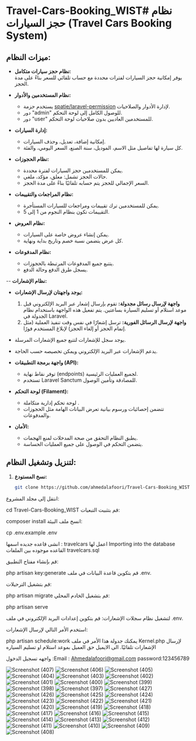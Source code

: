 # Travel-Cars-Booking_WIST# نظام حجز السيارات (Travel Cars Booking System)

## ميزات النظام:

- **نظام حجز سيارات متكامل:**  
  يوفر إمكانية حجز السيارات لفترات محددة مع حساب تلقائي للسعر بناءً على مدة الحجز.

- **نظام المستخدمين والأدوار:**  
  - يستخدم حزمة [spatie/laravel-permission](https://spatie.be/docs/laravel-permission/v5/introduction) لإدارة الأدوار والصلاحيات.  
  - دور "admin" للوصول الكامل إلى لوحة التحكم.  
  - دور "user" للمستخدمين العاديين بدون صلاحيات لوحة التحكم.

- **إدارة السيارات:**  
  - إمكانية إضافة، تعديل، وحذف السيارات.  
  - كل سيارة لها تفاصيل مثل الاسم، الموديل، سنة الصنع، السعر اليومي، والفئة.

- **نظام الحجوزات:**  
  - يمكن للمستخدمين حجز السيارات لفترة محددة.  
  - حالات الحجز تشمل: معلق، مؤكد، ملغي.  
  - السعر الإجمالي للحجز يتم حسابه تلقائيًا بناءً على مدة الحجز.

- **نظام المراجعات والتقييمات:**  
  - يمكن للمستخدمين ترك تقييمات ومراجعات للسيارات المستأجرة.  
  - التقييمات تكون بنظام النجوم من 1 إلى 5.

- **نظام العروض:**  
  - يمكن إنشاء عروض خاصة على السيارات.  
  - كل عرض يتضمن نسبة خصم وتاريخ بداية ونهاية.

- **نظام المدفوعات:**  
  - يتتبع جميع المدفوعات المرتبطة بالحجوزات.  
  - يسجل طرق الدفع وحالة الدفع.

-- **نظام الإشعارات:**
 
  - **يوجد واجهتان لإرسال الإشعارات:**
    1. **واجهة لإرسال رسائل مجدولة:** تقوم بإرسال إشعار عبر البريد الإلكتروني قبل موعد استلام أو تسليم السيارة بساعتين. يتم تفعيل هذه الواجهة باستخدام نظام الجدولة في Laravel.
    2. **واجهة لإرسال الرسائل الفورية:** ترسل إشعارًا في نفس وقت تنفيذ العملية (مثل إتمام الحجز أو إلغاء الحجز) لإبلاغ المستخدم فورًا.
  - يوجد سجل للإشعارات لتتبع جميع الإشعارات المرسلة.
  - يدعم الإشعارات عبر البريد الإلكتروني ويمكن تخصيصه حسب الحاجة.


- **واجهة برمجة التطبيقات (API):**  
  - توفر نقاط نهاية (endpoints) لجميع العمليات الرئيسية.  
  - تستخدم Laravel Sanctum للمصادقة وتأمين الوصول.

- **لوحة التحكم (Filament):**  
  - لوحة تحكم إدارية متكاملة .  
  - تتضمن إحصائيات ورسوم بيانية تعرض البيانات الهامة مثل الحجوزات والمدفوعات.

- **الأمان:**  
  - يطبق النظام التحقق من صحة المدخلات لمنع الهجمات.  
  - يتضمن التحكم في الوصول على جميع العمليات الحساسة.

## لتنزيل وتشغيل النظام:

1. **نسخ المستودع:**
   ```bash
   git clone https://github.com/ahmedalafoori/Travel-Cars-Booking_WIST.git

انتقل إلى مجلد المشروع:


cd Travel-Cars-Booking_WIST
قم بتثبيت التبعيات:


composer install
انسخ ملف البيئة:


cp .env.example .env

انشى قاعده جديده اسمها : travelcars
اعمل لها Importing into the database القاعده موجوده بين الملفات travelcars.sql

قم بإنشاء مفتاح التطبيق:


php artisan key:generate
قم بتكوين قاعدة البيانات في ملف .env.

قم بتشغيل الترحيلات:


php artisan migrate
قم بتشغيل الخادم المحلي:


php artisan serve

لتشغيل نظام سجلات الإشعارات:
قم بتكوين إعدادات البريد الإلكتروني في ملف .env.

استخدم الأمر التالي لإرسال الإشعارات:


php artisan schedule:work
يمكنك جدولة هذا الأمر في ملف Kernel.php لإرسال الإشعارات تلقائيًا. الى الايميل حق العميل بموعد استلام او تسليم السياره 

واجهه تسجيل الدخول :Email : Ahmedalafoori@gmail.com
password:123456789








![Screenshot (407)](https://github.com/user-attachments/assets/49ec90f3-3845-4198-9997-8eb4f5a4c881)
![Screenshot (406)](https://github.com/user-attachments/assets/aa7882bc-6edb-4b8a-9190-7459a38db082)
![Screenshot (405)](https://github.com/user-attachments/assets/44e86013-f163-4b04-96ee-e58a5be7178c)
![Screenshot (404)](https://github.com/user-attachments/assets/65e3941c-6dd0-470f-acb1-9930f7d2ca3e)
![Screenshot (403)](https://github.com/user-attachments/assets/59c51017-886a-4010-b486-2efae4f4fb6b)
![Screenshot (402)](https://github.com/user-attachments/assets/78d68ce2-5cde-4ae5-93f2-93d4f5e68e7a)
![Screenshot (401)](https://github.com/user-attachments/assets/2df6ac26-21e5-4857-bd8a-0d54cd9a7cb0)
![Screenshot (400)](https://github.com/user-attachments/assets/45320b16-bd58-45d3-9b94-b0d93ec904bd)
![Screenshot (399)](https://github.com/user-attachments/assets/6415a534-e876-44b4-b6a7-68647e8c8e0e)
![Screenshot (398)](https://github.com/user-attachments/assets/4da6b567-4053-4dbb-b93e-c0647b079b65)
![Screenshot (397)](https://github.com/user-attachments/assets/e5a3babc-b7ff-499f-8762-237e4d1f9893)
![Screenshot (427)](https://github.com/user-attachments/assets/447f40a7-1e87-4148-97e4-c5b49a09da91)
![Screenshot (426)](https://github.com/user-attachments/assets/a8d39dd4-1012-41bc-804a-673da061abd8)
![Screenshot (425)](https://github.com/user-attachments/assets/0b261975-c866-433c-8046-0bf9ee2eae4e)
![Screenshot (424)](https://github.com/user-attachments/assets/dc07c628-9ead-4bfc-b2ce-edc49b6d9664)
![Screenshot (423)](https://github.com/user-attachments/assets/993471ef-93aa-4244-b1dd-5e982a1a1772)
![Screenshot (422)](https://github.com/user-attachments/assets/4ba76910-dd12-4228-b128-72852e86b197)
![Screenshot (421)](https://github.com/user-attachments/assets/82e4fd6e-3cbb-42bb-bda0-b3bead0317ac)
![Screenshot (420)](https://github.com/user-attachments/assets/0f8e5ac0-53d0-4463-9f51-0aa369f2e318)
![Screenshot (419)](https://github.com/user-attachments/assets/3d211621-a763-4a2a-af37-e1e61c332c1f)
![Screenshot (418)](https://github.com/user-attachments/assets/13e1fb61-8007-487c-a2cb-b9766dccdade)
![Screenshot (417)](https://github.com/user-attachments/assets/0d4d02b9-8051-435a-b78e-0b28b0b5ceb2)
![Screenshot (416)](https://github.com/user-attachments/assets/dbeee6d1-74ac-4a19-9724-a0e0386099dc)
![Screenshot (415)](https://github.com/user-attachments/assets/ca5e1423-ed88-4abf-913b-cb728707764e)
![Screenshot (414)](https://github.com/user-attachments/assets/62b0f6e3-27b4-425f-bf18-463835663dfa)
![Screenshot (413)](https://github.com/user-attachments/assets/ada9e332-41b1-4791-b90c-5805e246c20d)
![Screenshot (412)](https://github.com/user-attachments/assets/41f199a2-cfc7-48aa-896f-a83d9730788a)
![Screenshot (411)](https://github.com/user-attachments/assets/c69cfc22-9bfe-46c6-99a8-2e029acc30c9)
![Screenshot (410)](https://github.com/user-attachments/assets/34507b1a-018f-4ca0-8cd1-93d37061e297)
![Screenshot (409)](https://github.com/user-attachments/assets/defdb115-a1d2-4e67-9da4-ca28ef5ec4a8)
![Screenshot (408)](https://github.com/user-attachments/assets/a8a1bfe3-d3c3-4e6c-9f5c-e0dce01c2851)
